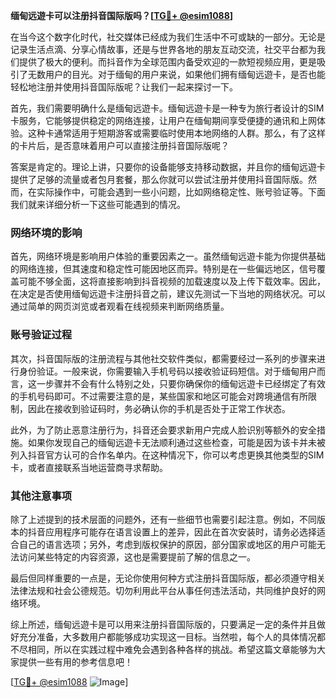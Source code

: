 **缅甸远遊卡可以注册抖音国际版吗？[[TG💪+ @esim1088](https://t.me/s/esim1088)]**

在当今这个数字化时代，社交媒体已经成为我们生活中不可或缺的一部分。无论是记录生活点滴、分享心情故事，还是与世界各地的朋友互动交流，社交平台都为我们提供了极大的便利。而抖音作为全球范围内备受欢迎的一款短视频应用，更是吸引了无数用户的目光。对于缅甸的用户来说，如果他们拥有缅甸远遊卡，是否也能轻松地注册并使用抖音国际版呢？让我们一起来探讨一下。

首先，我们需要明确什么是缅甸远遊卡。缅甸远遊卡是一种专为旅行者设计的SIM卡服务，它能够提供稳定的网络连接，让用户在缅甸期间享受便捷的通讯和上网体验。这种卡通常适用于短期游客或需要临时使用本地网络的人群。那么，有了这样的卡片后，是否意味着用户可以直接注册抖音国际版呢？

答案是肯定的。理论上讲，只要你的设备能够支持移动数据，并且你的缅甸远遊卡提供了足够的流量或者包月套餐，那么你就可以尝试注册并使用抖音国际版。然而，在实际操作中，可能会遇到一些小问题，比如网络稳定性、账号验证等。下面我们就来详细分析一下这些可能遇到的情况。

### 网络环境的影响

首先，网络环境是影响用户体验的重要因素之一。虽然缅甸远遊卡能为你提供基础的网络连接，但其速度和稳定性可能因地区而异。特别是在一些偏远地区，信号覆盖可能不够全面，这将直接影响到抖音视频的加载速度以及上传下载效率。因此，在决定是否使用缅甸远遊卡注册抖音之前，建议先测试一下当地的网络状况。可以通过简单的网页浏览或者观看在线视频来判断网络质量。

### 账号验证过程

其次，抖音国际版的注册流程与其他社交软件类似，都需要经过一系列的步骤来进行身份验证。一般来说，你需要输入手机号码以接收验证码短信。对于缅甸用户而言，这一步骤并不会有什么特别之处，只要你确保你的缅甸远遊卡已经绑定了有效的手机号码即可。不过需要注意的是，某些国家和地区可能会对跨境通信有所限制，因此在接收到验证码时，务必确认你的手机是否处于正常工作状态。

此外，为了防止恶意注册行为，抖音还会要求新用户完成人脸识别等额外的安全措施。如果你发现自己的缅甸远遊卡无法顺利通过这些检查，可能是因为该卡并未被列入抖音官方认可的合作名单内。在这种情况下，你可以考虑更换其他类型的SIM卡，或者直接联系当地运营商寻求帮助。

### 其他注意事项

除了上述提到的技术层面的问题外，还有一些细节也需要引起注意。例如，不同版本的抖音应用程序可能存在语言设置上的差异，因此在首次安装时，请务必选择适合自己的语言选项；另外，考虑到版权保护的原因，部分国家或地区的用户可能无法访问某些特定的内容资源，这也是需要提前了解的信息之一。

最后但同样重要的一点是，无论你使用何种方式注册抖音国际版，都必须遵守相关法律法规和社会公德规范。切勿利用此平台从事任何违法活动，共同维护良好的网络环境。

综上所述，缅甸远遊卡是可以用来注册抖音国际版的，只要满足一定的条件并且做好充分准备，大多数用户都能够成功实现这一目标。当然啦，每个人的具体情况都不尽相同，所以在实践过程中难免会遇到各种各样的挑战。希望这篇文章能够为大家提供一些有用的参考信息吧！

[[TG💪+ @esim1088](https://t.me/s/esim1088) ![Image](https://i.postimg.cc/4NQfJmqS/Snipaste-2025-05-13-00-14-12.png)]